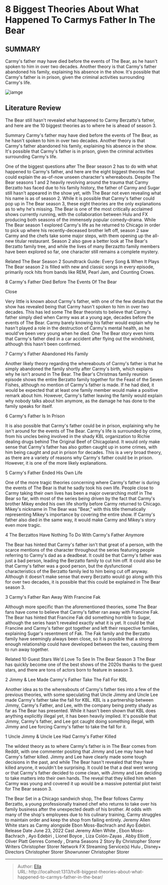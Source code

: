 # 8 Biggest Theories About What Happened To Carmys Father In The Bear


## SUMMARY 


 Carmy&#39;s father may have died before the events of The Bear, as he hasn&#39;t spoken to him in over two decades. 
 Another theory is that Carmy&#39;s father abandoned his family, explaining his absence in the show. 
 It&#39;s possible that Carmy&#39;s father is in prison, given the criminal activities surrounding Carmy&#39;s life. 

![iamge](https://static1.srcdn.com/wordpress/wp-content/uploads/2024/01/jeremy-allen-white-carmy-with-his-mom-and-sugar-the-bear.jpg)

## Literature Review
The Bear still hasn&#39;t revealed what happened to Carmy Berzatto&#39;s father, and here are the 10 biggest theories as to where he is ahead of season 3.




Summary
 Carmy&#39;s father may have died before the events of The Bear, as he hasn&#39;t spoken to him in over two decades. 
 Another theory is that Carmy&#39;s father abandoned his family, explaining his absence in the show. 
 It&#39;s possible that Carmy&#39;s father is in prison, given the criminal activities surrounding Carmy&#39;s life. 


One of the biggest questions after The Bear season 2 has to do with what happened to Carmy&#39;s father, and here are the eight biggest theories that could explain the as-of-now unseen character&#39;s whereabouts. Despite The Bear seasons 1 and 2 heavily revolving around the trauma that Carmy Berzatto has faced due to his family history, the father of Carmy and Sugar still hasn&#39;t appeared in the show yet, with The Bear not even revealing what his name is as of season 2. While it is possible that Carmy&#39;s father could pop up in The Bear season 3, these eight theories are the only explanations as to why he&#39;s missing.
The Bear is one of the most critically acclaimed shows currently running, with the collaboration between Hulu and FX producing both seasons of the immensely popular comedy-drama. While The Bear season 1 explored Carmy&#39;s life as he returned to Chicago in order to pick up where his recently-deceased brother left off, season 2 saw Carmy and the chefs take some major steps, with them opening up the all-new titular restaurant. Season 2 also gave a better look at The Bear&#39;s Berzatto family tree, and while the lives of many Berzaztto family members have been explored so far, one character still remains a complete mystery.
            
Related
 The Bear Season 2 Soundtrack Guide: Every Song &amp; When It Plays 
The Bear season 2 is filled with new and classic songs in every episode, primarily rock hits from bands like REM, Pearl Jam, and Counting Crows.













 








 8  Carmy&#39;s Father Died Before The Events Of The Bear 


Close







Very little is known about Carmy&#39;s father, with one of the few details that the show has revealed being that Carmy hasn&#39;t spoken to him in over two decades. This has led some The Bear theorists to believe that Carmy&#39;s father simply died when Carmy was at a young age, decades before the events of The Bear. Carmy barely knowing his father would explain why he hasn&#39;t played a role in the destruction of Carmy&#39;s mental health, as he would&#39;ve been very young when he died. One The Bear story even hints that Carmy&#39;s father died in a car accident after flying out the windshield, although this hasn&#39;t been confirmed.





 7  Carmy&#39;s Father Abandoned His Family 
        

Another likely theory regarding the whereabouts of Carmy&#39;s father is that he simply abandoned the family shortly after Carmy&#39;s birth, which explains why he isn&#39;t around in The Bear. The Bear&#39;s Christmas family reunion episode shows the entire Berzatto family together for the Feast of the Seven Fishes, although no mention of Carmy&#39;s father is made. If he had died, it would be expected that at least one family member would make a positive remark about him. However, Carmy&#39;s father leaving the family would explain why nobody talks about him anymore, as the damage he has done to the family speaks for itself.





 6  Carmy&#39;s Father Is In Prison 
        

It is also possible that Carmy&#39;s father could be in prison, explaining why he isn&#39;t around for the events of The Bear. Carmy&#39;s life is surrounded by crime, from his uncles being involved in the shady KBL organization to Richie dealing drugs behind The Original Beef of Chicagoland. It would only make sense that Carmy&#39;s father has also gotten caught up in some crimes, with him being caught and put in prison for decades. This is a very broad theory, as there are a variety of reasons why Carmy&#39;s father could be in prison. However, it is one of the more likely explanations.





 5  Carmy&#39;s Father Ended His Own Life 
        

One of the more tragic theories concerning where Carmy&#39;s father is during the events of The Bear is that he sadly took his own life. People close to Carmy taking their own lives has been a major overarching motif in The Bear so far, with most of the series being driven by the fact that Carmy&#39;s brother Mikey ended his own life shortly before Carmy returned to Chicago. Mikey&#39;s nickname in The Bear was &#34;Bear,&#34; with this title thematically representing Mikey&#39;s importance by covering the entire show. If Carmy&#39;s father also died in the same way, it would make Carmy and Mikey&#39;s story even more tragic.





 4  The Berzattos Have Nothing To Do With Carmy&#39;s Father Anymore 
        

The Bear has hinted that Carmy&#39;s father isn&#39;t that great of a person, with the scarce mentions of the character throughout the series featuring people referring to Carmy&#39;s dad as a deadbeat. It could be that Carmy&#39;s father was just a bad person, leading the Berzatto family to cut him off. It could also be that Carmy&#39;s father was a good person, but the dysfunctional characteristics of the Berzatto family led to him being cut off anyway. Although it doesn&#39;t make sense that every Berzatto would go along with this for over two decades, it is possible that this could be explained in The Bear season 3.





 3  Carmy&#39;s Father Ran Away With Francine Fak 
        

Although more specific than the aforementioned theories, some The Bear fans have come to believe that Carmy&#39;s father ran away with Francine Fak. The Bear has hinted that Francine Fak did something horrible to Sugar, although the series hasn&#39;t revealed exactly what it is yet. It could be that Francine and Carmy&#39;s father got together and left their respective families, explaining Sugar&#39;s resentment of Fak. The Fak family and the Berzatto family have seemingly always been close, so it is possible that a strong enough relationship could have developed between the two, causing them to run away together.
            
Related
 10 Guest Stars We&#39;d Love To See In The Bear Season 3 
The Bear has quickly become one of the best shows of the 2020s thanks to the guest stars, and there are tons of actors born to feature in season 3.









 2  Jimmy &amp; Lee Made Carmy&#39;s Father Take The Fall For KBL 
        

Another idea as to the whereabouts of Carmy&#39;s father ties into a few of the previous theories, with some speculating that Uncle Jimmy and Uncle Lee made Carmy&#39;s father take the fall for KBL. KBL is a partnership between Jimmy, Carmy&#39;s Father, and Lee, with the company being pretty shady as far as The Bear has presented. While it hasn&#39;t been shown that KBL does anything explicitly illegal yet, it has been heavily implied. It&#39;s possible that Jimmy, Carmy&#39;s father, and Lee got caught doing something illegal, with Jimmy and Lee forcing Carmy&#39;s father to take the fall for it.





 1  Uncle Jimmy &amp; Uncle Lee Had Carmy&#39;s Father Killed 
        

The wildest theory as to where Carmy&#39;s father is in The Bear comes from Reddit, with one commenter positing that Jimmy and Lee may have had Carmy&#39;s father killed. Jimmy and Lee have clearly made some tough decisions in the past, and while The Bear hasn&#39;t revealed that they have killed anyone, it wouldn&#39;t be surprising. It could be that a deal went wrong or that Carmy&#39;s father decided to come clean, with Jimmy and Lee deciding to take matters into their own hands. The reveal that they killed him when Carmy was young and covered it up would be a massive potential plot twist for The Bear season 3.
        


 The Bear 
Set in a Chicago sandwich shop, The Bear follows Carmy Berzatto, a young professionally trained chef who returns to take over his family business after the unexpected death of his brother. At odds with many of the shop&#39;s employees due to his culinary training, Carmy struggles to maintain order and keep the shop from failing entirely. Jeremy Allen White stars as Carmy alongside Ebon Moss-Bachrach and Ayo Edebiri. 
 Release Date   June 23, 2022    Cast   Jeremy Allen White , Ebon Moss-Bachrach , Ayo Edebiri , Lionel Boyce , Liza Colón-Zayas , Abby Elliott , Oliver Platt    Genres   Comedy , Drama    Seasons   2    Story By   Christopher Storer    Writers   Christopher Storer    Network   FX    Streaming Service(s)   Hulu , Disney&#43;    Directors   Christopher Storer    Showrunner   Christopher Storer    





---

> Author: [Ella](https://instagram.hk.cn/)  
> URL: http://localhost:1313/tv/8-biggest-theories-about-what-happened-to-carmys-father-in-the-bear/  

